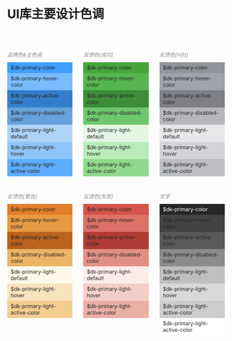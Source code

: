 # UI库主要设计色调

 <div class='body_UI_ku'>
  <div class="body_UI_ku_list">
    <h6>品牌色&主色调</h6>
    <div style='background:#409eff;'>
      $dk-primary-color
    </div>
    <div style='background:#79bbff;'>
      $dk-primary-hover-color
    </div>
    <div style='background:#337ecc;'>
      $dk-primary-active-color
    </div>
    <div style='background:#67a1db;'>
      $dk-primary-disabled-color
    </div>
    <div style='background:#add3f8;'>
      $dk-primary-light-default
    </div>
    <div style='background:#90c5fa;'>
      $dk-primary-light-hover
    </div>
    <div style='background:#5dadfd;'>
      $dk-primary-light-active-color
    </div>
  </div>
  <div class="body_UI_ku_list">
    <h6>反馈色[成功]</h6>
    <div style='background:#47A43C;'>
      $dk-primary-color
    </div>
    <div style='background:#56B551;'>
      $dk-primary-hover-color
    </div>
     <div style='background:#3D8E37;'>
      $dk-primary-active-color
    </div>
    <div style='background:#6EC76C;'>
      $dk-primary-disabled-color
    </div>
    <div style='background:#E5F6E5;'>
      $dk-primary-light-default
    </div>
    <div style='background:#BAEBB9;'>
      $dk-primary-light-hover
    </div>
    <div style='background:#8FD98E;'>
      $dk-primary-light-active-color
    </div>
  </div>
  <div class="body_UI_ku_list">
    <h6>反馈色[info]</h6>
    <div style='background:#909399;'>
      $dk-primary-color
    </div>
    <div style='background:#A0A3AC;'>
      $dk-primary-hover-color
    </div>
     <div style='background:#7E8086;'>
      $dk-primary-active-color
    </div>
    <div style='background:#B5B7BD;'>
      $dk-primary-disabled-color
    </div>
    <div style='background:#E8E8EA;'>
      $dk-primary-light-default
    </div>
    <div style='background:#D3D4D9;'>
      $dk-primary-light-hover
    </div>
    <div style='background:#BCBEC4;'>
      $dk-primary-light-active-color
    </div>
  </div>
  <div class="body_UI_ku_list">
    <h6>反馈色[警告]</h6>
    <div style='background:#E17E29;'>
      $dk-primary-color
    </div>
    <div style='background:#E79A42;'>
      $dk-primary-hover-color
    </div>
     <div style='background:#BB621F;'>
      $dk-primary-active-color
    </div>
    <div style='background:#EBB467;'>
      $dk-primary-disabled-color
    </div>
    <div style='background:#FEF8EA;'>
      $dk-primary-light-default
    </div>
    <div style='background:#F7E3BC;'>
      $dk-primary-light-hover
    </div>
    <div style='background:#F2CE90;'>
      $dk-primary-light-active-color
    </div>
  </div>
  <div class="body_UI_ku_list">
    <h6>反馈色[失败]</h6>
    <div style='background:#D4544A;'>
      $dk-primary-color
    </div>
    <div style='background:#DB7167;'>
      $dk-primary-hover-color
    </div>
     <div style='background:#B03B35;'>
      $dk-primary-active-color
    </div>
    <div style='background:#E29086;'>
      $dk-primary-disabled-color
    </div>
    <div style='background:#FCEDE9;'>
      $dk-primary-light-default
    </div>
    <div style='background:#F3CEC6;'>
      $dk-primary-light-hover
    </div>
    <div style='background:#EAAFA5;'>
      $dk-primary-light-active-color
    </div>
  </div>
  <div class="body_UI_ku_list">
    <h6>文字</h6>
    <div style='background:#262626;color:#fff;'>
      $dk-primary-color
    </div>
    <div style='background:#434343;'>
      $dk-primary-hover-color
    </div>
     <div style='background:#595959;'>
      $dk-primary-active-color
    </div>
    <div style='background:#8C8C8C;'>
      $dk-primary-disabled-color
    </div>
    <div style='background:#BFBFBF;'>
      $dk-primary-light-default
    </div>
    <div style='background:#D9D9D9;'>
      $dk-primary-light-hover
    </div>
    <div style='background:#CCCCCC;'>
      $dk-primary-light-active-color
    </div>
    <div style='background:#ffffff;'>
      $dk-primary-light-active-color
    </div>
  </div>
</div>


<style>
.body_UI_ku{
  width:100%;
  margin-top:50px;
  display: flex;
  flex-direction: row;
  flex-wrap: wrap;
  justify-content: space-between;
}
.body_UI_ku h6{
  margin-bottom:10px;
  color:#8C8C8C;
}
.body_UI_ku div{
  font-size:12px;
}
.body_UI_ku .body_UI_ku_list{
  width:30%;
  margin-bottom:20px;
  color:#262626;
}
.body_UI_ku .body_UI_ku_list div{
  padding:5px 8px;
  box-sizing: border-box;
}
</style>